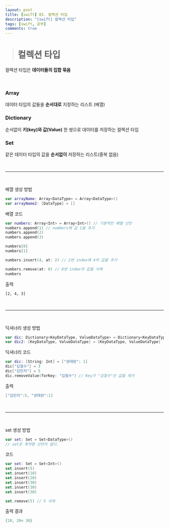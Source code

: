 ```yaml
---
layout: post
title: [swift] 03. 컬렉션 타입
description: "[swift] 컬렉션 타입"
tags: [swift, 공부]
comments: true
---
```


> # 컬렉션 타입

컬렉션 타입은 **데이터들의 집합 묶음**

<br>

### **Array**  
데이터 타입의 값들을 **순서대로** 지정하는 리스트 (배열)  

### **Dictionary**  
순서없이 **키(key)와 값(Value)** 한 쌍으로 데이터를 저장하는 컬렉션 타입  

### **Set**  
같은 데이터 타입의 값을 **순서없이** 저장하는 리스트(중복 없음)

<br>
<hr>
<br>

배열 생성 방법  
``` swift
var arrayName: Array<DataType> = Array<DataType>()
var arrayName2: [DataType] = []
```

배열 코드
``` swift
var numbers: Array<Int> = Array<Int>() // 기본적인 배열 선언
numbers.append(1) // numbers에 값 1을 추가
numbers.append(2)
numbers.append(3)

numbers[0]
numbers[1]

numbers.insert(4, at: 2) // 2번 index에 4의 값을 추가

numbers.remove(at: 0) // 0번 index의 값을 삭제
numbers
```

출력
```
[2, 4, 3]
```

<br>
<hr>
<br>

딕셔너리 생성 방법  
``` swift
var dic: Dictionary<KeyDataType, ValueDataType> = Dictionary<KeyDataType, ValueDataType>()
var dic2: [KeyDataType, ValueDataType] = [KeyDataType, ValueDataType]
```

딕셔너리 코드  
``` swift
var dic: [String: Int] = ["권태완": 1]
dic["김철수"] = 3
dic["김민지"] = 5
dic.removeValue(forKey: "김철수") // Key가 "김철수"인 값을 제거
```

출력  
``` swift
["김민지":5, "권태완":1]
```

<br>
<hr>
<br>

set 생성 방법  
``` swift
var set: Set = Set<DataType>()
// set은 축약형 선언이 없다.
```

코드  
``` swift
var set: Set = Set<Int>()
set.insert(5)
set.insert(10)
set.insert(20)
set.insert(30)
set.insert(30)
set.insert(30)

set.remove(5) // 5 삭제
```

출력 결과  
``` swift
{10, 20< 30}
```